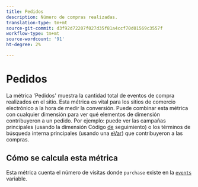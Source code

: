```yaml
---
title: Pedidos
description: Número de compras realizadas.
translation-type: tm+mt
source-git-commit: d3f92d72207f027d35f81a4ccf70d01569c3557f
workflow-type: tm+mt
source-wordcount: '91'
ht-degree: 2%

---
```



# Pedidos

La métrica &#39;Pedidos&#39; muestra la cantidad total de eventos de compra realizados en el sitio. Esta métrica es vital para los sitios de comercio electrónico a la hora de medir la conversión. Puede combinar esta métrica con cualquier dimensión para ver qué elementos de dimensión contribuyeron a un pedido. Por ejemplo: puede ver las campañas principales (usando la dimensión Código [de](../dimensions/tracking-code.md) seguimiento) o los términos de búsqueda interna principales (usando una [eVar](../dimensions/evar.md)) que contribuyeron a las compras.

## Cómo se calcula esta métrica

Esta métrica cuenta el número de visitas donde `purchase` existe en la [`events`](/help/implement/vars/page-vars/events/events-overview.md) variable.
